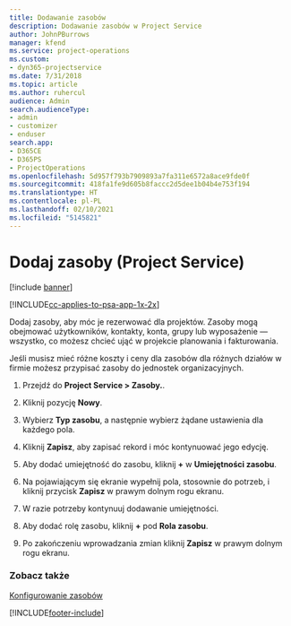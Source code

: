 ```yaml
---
title: Dodawanie zasobów
description: Dodawanie zasobów w Project Service
author: JohnPBurrows
manager: kfend
ms.service: project-operations
ms.custom:
- dyn365-projectservice
ms.date: 7/31/2018
ms.topic: article
ms.author: ruhercul
audience: Admin
search.audienceType:
- admin
- customizer
- enduser
search.app:
- D365CE
- D365PS
- ProjectOperations
ms.openlocfilehash: 5d957f793b7909893a7fa311e6572a8ace9fde0f
ms.sourcegitcommit: 418fa1fe9d605b8faccc2d5dee1b04b4e753f194
ms.translationtype: HT
ms.contentlocale: pl-PL
ms.lasthandoff: 02/10/2021
ms.locfileid: "5145821"
---
```

# <a name="add-resources-project-service"></a>Dodaj zasoby (Project Service)

[!include [banner](../includes/psa-now-project-operations.md)]

[!INCLUDE[cc-applies-to-psa-app-1x-2x](../includes/cc-applies-to-psa-app-1x-2x.md)]

Dodaj zasoby, aby móc je rezerwować dla projektów. Zasoby mogą obejmować użytkowników, kontakty, konta, grupy lub wyposażenie — wszystko, co możesz chcieć ująć w projekcie planowania i fakturowania.  
  
Jeśli musisz mieć różne koszty i ceny dla zasobów dla różnych działów w firmie możesz przypisać zasoby do jednostek organizacyjnych.  
  
1.  Przejdź do **Project Service > Zasoby.**.  
  
2.  Kliknij pozycję **Nowy**.  
  
3.  Wybierz **Typ zasobu**, a następnie wybierz żądane ustawienia dla każdego pola.  
  
4.  Kliknij **Zapisz**, aby zapisać rekord i móc kontynuować jego edycję.  
  
5.  Aby dodać umiejętność do zasobu, kliknij **+** w **Umiejętności zasobu**.  
  
6.  Na pojawiającym się ekranie wypełnij pola, stosownie do potrzeb, i kliknij przycisk **Zapisz** w prawym dolnym rogu ekranu.  
  
7.  W razie potrzeby kontynuuj dodawanie umiejętności.  
  
8.  Aby dodać rolę zasobu, kliknij **+** pod **Rola zasobu**.  
  
9. Po zakończeniu wprowadzania zmian kliknij **Zapisz** w prawym dolnym rogu ekranu.  
  
### <a name="see-also"></a>Zobacz także  
 [Konfigurowanie zasobów](../psa/set-up-resources.md)


[!INCLUDE[footer-include](../includes/footer-banner.md)]